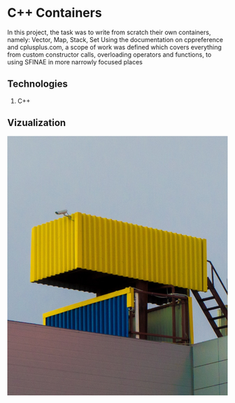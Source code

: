 # C++ Containers

In this project, the task was to write from scratch their own containers, namely: Vector, Map, Stack, Set
Using the documentation on cppreference and cplusplus.com, a scope of work was defined which covers everything from custom constructor calls, overloading operators and functions, to using SFINAE in more narrowly focused places

## Technologies

1. C++

## Vizualization

  <img src="./screen/container.jpg" width="600" alt="container">
